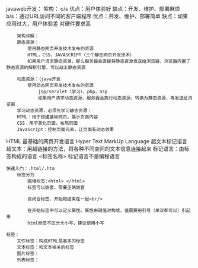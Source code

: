 javaweb开发：
	架构：
	c/s
		优点：用户体验好
		缺点：开发、维护、部署麻烦
	b/s：通过URL访问不同的客户端程序
		优点：开发、维护、部署简单
		缺点：如果应用过大，用户体验差
			对硬件要求高
	

		架构详解：
		静态资源：
			使用静态网页开发技术发布的资源
			HTML，CSS，JAVASCRIPT（三个静态网页开发技术）
			如果用户请求静态资源，那么服务器会直接将静态资源发送给浏览器，浏览器内置了静态资源的解析引擎，可以战士静态资源
			
		动态资源：（java开发
			使用动态网页开发技术发布的资源
				jsp/servlet（学习），php，asp
				如果用户请求动态资源，服务器会执行动态资源，转换为静态资源，再发送给浏览器
		学习动态资源，必须先学习静态资源：
		HTML：用于搭建基础网页，展示页面内容
		CSS：用于美化页面，布局页面
		JavaScript：控制页面元素，让页面有动态效果

HTML	最基础的网页开发语言
	Hyper Text MarkUp Language 超文本标记语言
	超文本：用超链接的方法，将各种不同空间的文本信息连接起来
	标记语言：由标签构成的语言 <标签名称> 
		标记语言不是编程语言

	快速入门：.html/.htm
		标签分为
			围堵标签:<html> </html>
			标签可以嵌套，需要正确嵌套
			
			自闭合标签，开始和结束在一起<br/>
			
			在开始标签中可以定义属性。属性由键值对构成，值需要用引号（单双都可以）引起来
			html标签不区分大小写，建议使用小写
	
	标签：
		文件标签：构成HTML最基本的标签
		文本标签：和文本相关的标签
		图片标签：
		列表标签：